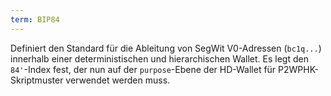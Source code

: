 ```yaml
---
term: BIP84
---
```


Definiert den Standard für die Ableitung von SegWit V0-Adressen (`bc1q...`) innerhalb einer deterministischen und hierarchischen Wallet. Es legt den `84'`-Index fest, der nun auf der `purpose`-Ebene der HD-Wallet für P2WPHK-Skriptmuster verwendet werden muss.
